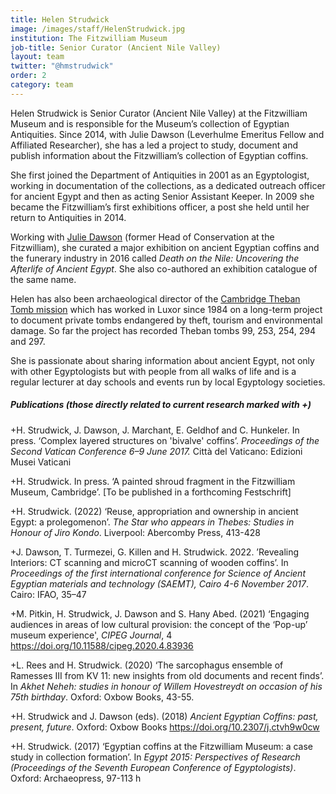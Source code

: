 ```yaml
---
title: Helen Strudwick
image: /images/staff/HelenStrudwick.jpg
institution: The Fitzwilliam Museum
job-title: Senior Curator (Ancient Nile Valley)
layout: team
twitter: "@hmstrudwick"
order: 2
category: team
---
```

Helen Strudwick is Senior Curator (Ancient Nile Valley) at the Fitzwilliam Museum and is responsible for the Museum’s collection of Egyptian Antiquities. 
Since 2014, with Julie Dawson (Leverhulme Emeritus Fellow and Affiliated Researcher), she has a led a project to study, document and publish information about 
the Fitzwilliam’s collection of Egyptian coffins.

She first joined the Department of Antiquities in 2001 as an Egyptologist, working in documentation of the collections, as a dedicated outreach officer for ancient Egypt
and then as acting Senior Assistant Keeper. In 2009 she became the Fitzwilliam’s first exhibitions officer, a post she held until her return to Antiquities in 2014.

Working with [Julie Dawson](https://egyptiancoffins.org/team/julie-dawson/) (former Head of Conservation at the Fitzwilliam), she curated a major exhibition on ancient
Egyptian coffins and the funerary industry in 2016 called *Death on the Nile: Uncovering the Afterlife of Ancient Egypt*. She also co-authored an exhibition catalogue 
of the same name.

Helen has also been archaeological director of the [Cambridge Theban Tomb mission](http://www.fitzmuseum.cam.ac.uk/tt99) which has worked in Luxor since 1984 on a 
long-term project to document private tombs endangered by theft, tourism and environmental damage. So far the project has recorded Theban tombs 99, 253, 254, 294 
and 297. 

She is passionate about sharing information about ancient Egypt, not only with other Egyptologists but with people from all walks of life and is a regular lecturer 
at day schools and events run by local Egyptology societies.

##### Publications (those directly related to current research marked with +)

+H. Strudwick, J. Dawson, J. Marchant, E. Geldhof and C. Hunkeler. In press. ‘Complex layered structures on 'bivalve' coffins’. *Proceedings of the Second Vatican Conference 6–9 June 2017.* Città del Vaticano: Edizioni Musei Vaticani 

+H. Strudwick. In press. ‘A painted shroud fragment in the Fitzwilliam Museum, Cambridge’. [To be published in a forthcoming Festschrift]

+H. Strudwick. (2022) ‘Reuse, appropriation and ownership in ancient Egypt: a prolegomenon’. *The Star who appears in Thebes: Studies in Honour of Jiro Kondo*. Liverpool: Abercomby Press, 413-428

+J. Dawson, T. Turmezei, G. Killen and H. Strudwick. 2022.  ’Revealing Interiors: CT scanning and microCT scanning of wooden coffins’. In *Proceedings of the first international conference for Science of Ancient Egyptian materials and technology (SAEMT), Cairo 4-6 November 2017*. Cairo: IFAO, 35–47 

+M. Pitkin, H. Strudwick, J. Dawson and S. Hany Abed. (2021) ‘Engaging audiences in areas of low cultural provision: the concept of the ‘Pop-up’ museum experience', *CIPEG Journal*, 4 https://doi.org/10.11588/cipeg.2020.4.83936 

+L. Rees and H. Strudwick. (2020) ‘The sarcophagus ensemble of Ramesses III from KV 11: new insights from old documents and recent finds’. In *Akhet Neheh: studies in honour of Willem Hovestreydt on occasion of his 75th birthday*. Oxford: Oxbow Books, 43-55.

+H. Strudwick  and J. Dawson (eds). (2018) *Ancient Egyptian Coffins: past, present, future*. Oxford: Oxbow Books https://doi.org/10.2307/j.ctvh9w0cw

+H. Strudwick. (2017) ‘Egyptian coffins at the Fitzwilliam Museum: a case study in collection formation’. In *Egypt 2015: Perspectives of Research (Proceedings of the Seventh European Conference of Egyptologists)*. Oxford: Archaeopress, 97-113 h
